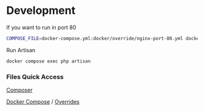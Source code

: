 # Development
 
If you want to run in port 80
```bash
COMPOSE_FILE=docker-compose.yml:docker/override/nginx-port-80.yml docker compose up -d
```

Run Artisan
```bash
docker compose exec php artisan
```

### Files Quick Access
[Composer](./composer.json)

[Docker Compose](./docker-compose.yml) / [Overrides](./docker/override/)